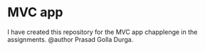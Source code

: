 # MVC app
I have created this repository for the MVC app chapplenge in the assignments.
@author Prasad Golla Durga.